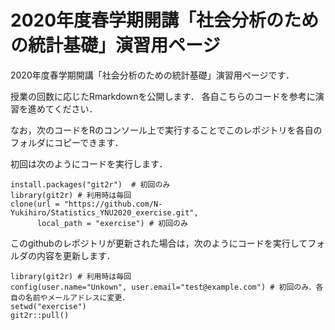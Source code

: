 # 2020年度春学期開講「社会分析のための統計基礎」演習用ページ
2020年度春学期開講「社会分析のための統計基礎」演習用ページです．

授業の回数に応じたRmarkdownを公開します．
各自こちらのコードを参考に演習を進めてください．

なお，次のコードをRのコンソール上で実行することでこのレポジトリを各自のフォルダにコピーできます．

初回は次のようにコードを実行します．
```
install.packages("git2r")  # 初回のみ
library(git2r) # 利用時は毎回
clone(url = "https://github.com/N-Yukihiro/Statistics_YNU2020_exercise.git",
      local_path = "exercise") # 初回のみ
```

このgithubのレポジトリが更新された場合は，次のようにコードを実行してフォルダの内容を更新します．

```
library(git2r) # 利用時は毎回
config(user.name="Unkown", user.email="test@example.com") # 初回のみ．各自の名前やメールアドレスに変更．
setwd("exercise")
git2r::pull()
```
